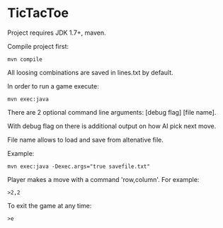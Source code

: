 # TicTacToe

Project requires JDK 1.7+, maven.

Compile project first:

```
mvn compile
```

All loosing combinations are saved in lines.txt by default.

In order to run a game execute:
```
mvn exec:java
```

There are 2 optional command line arguments: [debug flag] [file name]. 

With debug flag on there is additional output on how AI pick next move.

File name allows to load and save from altenative file.

Example:
```
mvn exec:java -Dexec.args="true savefile.txt"  
```


Player makes a move with a command 'row,column'. For example:

```
>2,2
```

To exit the game at any time:

```
>e
```

